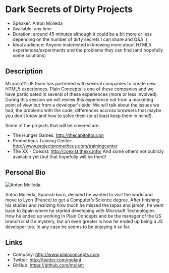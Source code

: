 Dark Secrets of Dirty Projects
======

* Speaker: Anton Molleda
* Available: any time
* Duration: around 45 minutes although it could be a bit more or less depending on the number of dirty secrets I can share and Q&A :)
* Ideal audience: Anyone insterested in knowing more about HTML5 experiences/experiments and the problems they can find (and hopefully some solutions)

Description
-------------

Microsoft's IE team has partnered with several companies to create new HTML5 experiences. Plain Concepts is one of these companies and we have participated in several of these experiences (more or less involved). During this session we will review this experience not from a marketing point of view but from a developer's side. We will talk about the issues we had, the problems with the code, differences accross browsers that maybe you don't know and how to solve them (or at least keep them in mind!).

Some of the projects that will be covered are:
* The Hunger Games: http://thecapitoltour.pn
* Prometheus Training Center: http://www.projectprometheus.com/trainingcenter
* The XX - Coexist: http://coexist.thexx.info/
And some others not publicly available yet (but that hopefully will be then)!

Personal Bio
------------

![Anton Molleda](https://raw.github.com/molant/cascadiajs.github.com/master/proposal/images/molant.png)

Anton Molleda, Spanish born, decided he wanted to visit the world and move to Lyon (France) to get a Computer’s Science degree. After finishing his studies and realizing how much he missed the tapas and jamón, he went back to Spain where he started developing with Microsoft Technologies. How he ended up working in Plain Concepts and be the manager of the US branch is still a mystery, but an even greater is how he ended up being a JS developer too. In any case he seems to be enjoying it so far.

Links
-----

* Company: http://www.plainconcepts.com
* Twitter: http://twitter.com/molant
* GitHub: https://github.com/molant